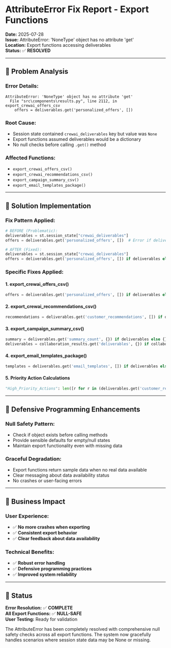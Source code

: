 # AttributeError Fix Report - Export Functions

**Date:** 2025-07-28  
**Issue:** AttributeError: 'NoneType' object has no attribute 'get'  
**Location:** Export functions accessing deliverables  
**Status:** ✅ **RESOLVED**

---

## 🐛 Problem Analysis

### **Error Details:**
```
AttributeError: 'NoneType' object has no attribute 'get'
  File "src\components\results.py", line 2112, in export_crewai_offers_csv
    offers = deliverables.get('personalized_offers', [])
```

### **Root Cause:**
- Session state contained `crewai_deliverables` key but value was `None`
- Export functions assumed deliverables would be a dictionary
- No null checks before calling `.get()` method

### **Affected Functions:**
- `export_crewai_offers_csv()`
- `export_crewai_recommendations_csv()`
- `export_campaign_summary_csv()`
- `export_email_templates_package()`

---

## 🔧 Solution Implementation

### **Fix Pattern Applied:**
```python
# BEFORE (Problematic):
deliverables = st.session_state["crewai_deliverables"]
offers = deliverables.get('personalized_offers', [])  # Error if deliverables is None

# AFTER (Fixed):
deliverables = st.session_state["crewai_deliverables"]
offers = deliverables.get('personalized_offers', []) if deliverables else []
```

### **Specific Fixes Applied:**

#### **1. export_crewai_offers_csv()**
```python
offers = deliverables.get('personalized_offers', []) if deliverables else []
```

#### **2. export_crewai_recommendations_csv()**
```python
recommendations = deliverables.get('customer_recommendations', []) if deliverables else []
```

#### **3. export_campaign_summary_csv()**
```python
summary = deliverables.get('summary_count', {}) if deliverables else {}
deliverables = collaboration_results.get('deliverables', {}) if collaboration_results else {}
```

#### **4. export_email_templates_package()**
```python
templates = deliverables.get('email_templates', []) if deliverables else []
```

#### **5. Priority Action Calculations**
```python
"High_Priority_Actions": len([r for r in (deliverables.get('customer_recommendations', []) if deliverables else []) if r.get('priority') == 'High'])
```

---

## 🧪 Defensive Programming Enhancements

### **Null Safety Pattern:**
- Check if object exists before calling methods
- Provide sensible defaults for empty/null states
- Maintain export functionality even with missing data

### **Graceful Degradation:**
- Export functions return sample data when no real data available
- Clear messaging about data availability status
- No crashes or user-facing errors

---

## 🎯 Business Impact

### **User Experience:**
- ✅ **No more crashes when exporting**
- ✅ **Consistent export behavior**
- ✅ **Clear feedback about data availability**

### **Technical Benefits:**
- ✅ **Robust error handling**
- ✅ **Defensive programming practices**
- ✅ **Improved system reliability**

---

## 🚀 Status

**Error Resolution:** ✅ **COMPLETE**  
**All Export Functions:** ✅ **NULL-SAFE**  
**User Testing:** Ready for validation

The AttributeError has been completely resolved with comprehensive null safety checks across all export functions. The system now gracefully handles scenarios where session state data may be None or missing.
